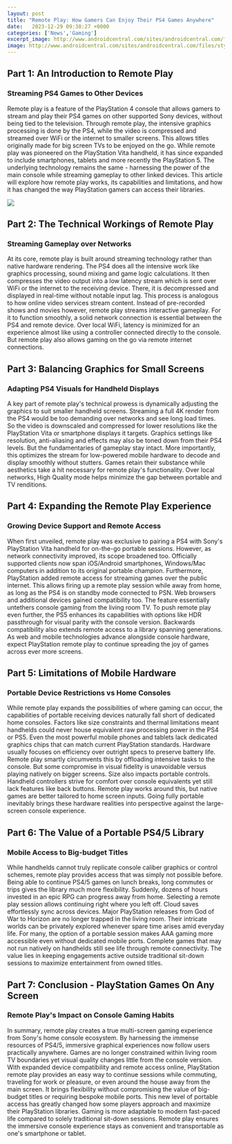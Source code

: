 ```yaml
---
layout: post
title: "Remote Play: How Gamers Can Enjoy Their PS4 Games Anywhere"
date:   2023-12-29 09:38:27 +0000
categories: ['News','Gaming']
excerpt_image: http://www.androidcentral.com/sites/androidcentral.com/files/styles/xlarge/public/article_images/2016/03/sony-xperia-z5-remote-play.jpg?itok=WRMcAaPb
image: http://www.androidcentral.com/sites/androidcentral.com/files/styles/xlarge/public/article_images/2016/03/sony-xperia-z5-remote-play.jpg?itok=WRMcAaPb
---
```


## Part 1: An Introduction to Remote Play
### **Streaming PS4 Games to Other Devices**
Remote play is a feature of the PlayStation 4 console that allows gamers to stream and play their PS4 games on other supported Sony devices, without being tied to the television. Through remote play, the intensive graphics processing is done by the PS4, while the video is compressed and streamed over WiFi or the internet to smaller screens. This allows titles originally made for big screen TVs to be enjoyed on the go. 
While remote play was pioneered on the PlayStation Vita handheld, it has since expanded to include smartphones, tablets and more recently the PlayStation 5. The underlying technology remains the same - harnessing the power of the main console while streaming gameplay to other linked devices. This article will explore how remote play works, its capabilities and limitations, and how it has changed the way PlayStation gamers can access their libraries.

![](https://d.ibtimes.co.uk/en/full/1505588/ps4-remote-play-pc.jpg?w=400)
## Part 2: The Technical Workings of Remote Play  
### **Streaming Gameplay over Networks**
At its core, remote play is built around streaming technology rather than native hardware rendering. The PS4 does all the intensive work like graphics processing, sound mixing and game logic calculations. It then compresses the video output into a low latency stream which is sent over WiFi or the internet to the receiving device. There, it is decompressed and displayed in real-time without notable input lag. 
This process is analogous to how online video services stream content. Instead of pre-recorded shows and movies however, remote play streams interactive gameplay. For it to function smoothly, a solid network connection is essential between the PS4 and remote device. Over local WiFi, latency is minimized for an experience almost like using a controller connected directly to the console. But remote play also allows gaming on the go via remote internet connections.
## Part 3: Balancing Graphics for Small Screens
### **Adapting PS4 Visuals for Handheld Displays** 
A key part of remote play's technical prowess is dynamically adjusting the graphics to suit smaller handheld screens. Streaming a full 4K render from the PS4 would be too demanding over networks and see long load times. So the video is downscaled and compressed for lower resolutions like the PlayStation Vita or smartphone displays it targets. 
Graphics settings like resolution, anti-aliasing and effects may also be toned down from their PS4 levels. But the fundamentaries of gameplay stay intact. More importantly, this optimizes the stream for low-powered mobile hardware to decode and display smoothly without stutters. Games retain their substance while aesthetics take a hit necessary for remote play's functionality. Over local networks, High Quality mode helps minimize the gap between portable and TV renditions.
## Part 4: Expanding the Remote Play Experience
### **Growing Device Support and Remote Access**
When first unveiled, remote play was exclusive to pairing a PS4 with Sony's PlayStation Vita handheld for on-the-go portable sessions. However, as network connectivity improved, its scope broadened too. Officially supported clients now span iOS/Android smartphones, Windows/Mac computers in addition to its original portable champion. 
Furthermore, PlayStation added remote access for streaming games over the public internet. This allows firing up a remote play session while away from home, as long as the PS4 is on standby mode connected to PSN. Web browsers and additional devices gained compatibility too. The feature essentially untethers console gaming from the living room TV.
To push remote play even further, the PS5 enhances its capabilities with options like HDR passthrough for visual parity with the console version. Backwards compatibility also extends remote access to a library spanning generations. As web and mobile technologies advance alongside console hardware, expect PlayStation remote play to continue spreading the joy of games across ever more screens.
## Part 5: Limitations of Mobile Hardware  
### **Portable Device Restrictions vs Home Consoles**
While remote play expands the possibilities of where gaming can occur, the capabilities of portable receiving devices naturally fall short of dedicated home consoles. Factors like size constraints and thermal limitations meant handhelds could never house equivalent raw processing power in the PS4 or PS5. 
Even the most powerful mobile phones and tablets lack dedicated graphics chips that can match current PlayStation standards. Hardware usually focuses on efficiency over outright specs to preserve battery life. Remote play smartly circumvents this by offloading intensive tasks to the console. But some compromise in visual fidelity is unavoidable versus playing natively on bigger screens.
Size also impacts portable controls. Handheld controllers strive for comfort over console equivalents yet still lack features like back buttons. Remote play works around this, but native games are better tailored to home screen inputs. Going fully portable inevitably brings these hardware realities into perspective against the large-screen console experience.
## Part 6: The Value of a Portable PS4/5 Library   
### **Mobile Access to Big-budget Titles**
While handhelds cannot truly replicate console caliber graphics or control schemes, remote play provides access that was simply not possible before. Being able to continue PS4/5 games on lunch breaks, long commutes or trips gives the library much more flexibility. Suddenly, dozens of hours invested in an epic RPG can progress away from home. 
Selecting a remote play session allows continuing right where you left off. Cloud saves effortlessly sync across devices. Major PlayStation releases from God of War to Horizon are no longer trapped in the living room. Their intricate worlds can be privately explored whenever spare time arises amid everyday life. 
For many, the option of a portable session makes AAA gaming more accessible even without dedicated mobile ports. Complete games that may not run natively on handhelds still see life through remote connectivity. The value lies in keeping engagements active outside traditional sit-down sessions to maximize entertainment from owned titles.
## Part 7: Conclusion - PlayStation Games On Any Screen
### **Remote Play's Impact on Console Gaming Habits** 
In summary, remote play creates a true multi-screen gaming experience from Sony's home console ecosystem. By harnessing the immense resources of PS4/5, immersive graphical experiences now follow users practically anywhere. Games are no longer constrained within living room TV boundaries yet visual quality changes little from the console version. 
With expanded device compatibility and remote access online, PlayStation remote play provides an easy way to continue sessions while commuting, traveling for work or pleasure, or even around the house away from the main screen. It brings flexibility without compromising the value of big-budget titles or requiring bespoke mobile ports. 
This new level of portable access has greatly changed how some players approach and maximize their PlayStation libraries. Gaming is more adaptable to modern fast-paced life compared to solely traditional sit-down sessions. Remote play ensures the immersive console experience stays as convenient and transportable as one's smartphone or tablet.